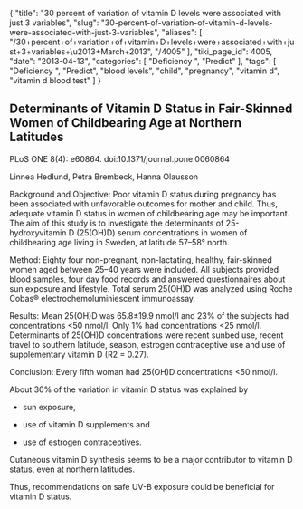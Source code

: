 {
    "title": "30 percent of variation of vitamin D levels were associated with just 3 variables",
    "slug": "30-percent-of-variation-of-vitamin-d-levels-were-associated-with-just-3-variables",
    "aliases": [
        "/30+percent+of+variation+of+vitamin+D+levels+were+associated+with+just+3+variables+\u2013+March+2013",
        "/4005"
    ],
    "tiki_page_id": 4005,
    "date": "2013-04-13",
    "categories": [
        "Deficiency ",
        "Predict"
    ],
    "tags": [
        "Deficiency ",
        "Predict",
        "blood levels",
        "child",
        "pregnancy",
        "vitamin d",
        "vitamin d blood test"
    ]
}


## Determinants of Vitamin D Status in Fair-Skinned Women of Childbearing Age at Northern Latitudes

PLoS ONE 8(4): e60864. doi:10.1371/journal.pone.0060864

Linnea Hedlund,     Petra Brembeck,     Hanna Olausson 

Background and Objective: Poor vitamin D status during pregnancy has been associated with unfavorable outcomes for mother and child. Thus, adequate vitamin D status in women of childbearing age may be important. The aim of this study is to investigate the determinants of 25-hydroxyvitamin D (25(OH)D) serum concentrations in women of childbearing age living in Sweden, at latitude 57–58° north.

Method: Eighty four non-pregnant, non-lactating, healthy, fair-skinned women aged between 25–40 years were included. All subjects provided blood samples, four day food records and answered questionnaires about sun exposure and lifestyle. Total serum 25(OH)D was analyzed using Roche Cobas® electrochemoluminiescent immunoassay.

Results: Mean 25(OH)D was 65.8±19.9 nmol/l and 23% of the subjects had concentrations <50 nmol/l. Only 1% had concentrations <25 nmol/l. Determinants of 25(OH)D concentrations were recent sunbed use, recent travel to southern latitude, season, estrogen contraceptive use and use of supplementary vitamin D (R2 = 0.27).

Conclusion: Every fifth woman had 25(OH)D concentrations <50 nmol/l. 

About 30% of the variation in vitamin D status was explained by 

* sun exposure, 

* use of vitamin D supplements and 

* use of estrogen contraceptives. 

Cutaneous vitamin D synthesis seems to be a major contributor to vitamin D status, even at northern latitudes. 

Thus, recommendations on safe UV-B exposure could be beneficial for vitamin D status.